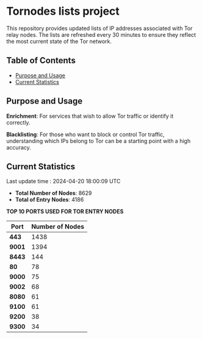 # Tornodes lists project

This repository provides updated lists of IP addresses associated with Tor relay nodes. The lists are refreshed every 30 minutes to ensure they reflect the most current state of the Tor network.

## Table of Contents

- [Purpose and Usage](#purpose-and-usage)
- [Current Statistics](#current-statistics)


## Purpose and Usage

**Enrichment**: For services that wish to allow Tor traffic or identify it correctly.

**Blacklisting**: For those who want to block or control Tor traffic, understanding which IPs belong to Tor can be a starting point with a high accuracy.

## Current Statistics

Last update time : 2024-04-20 18:00:09 UTC

- **Total Number of Nodes**: 8629
- **Total of Entry Nodes**: 4186

**TOP 10 PORTS USED FOR TOR ENTRY NODES**

| **Port** | **Number of Nodes** |
|------|-----------------|
| **443**   | 1438  |
| **9001**   | 1394  |
| **8443**   | 144  |
| **80**   | 78  |
| **9000**   | 75  |
| **9002**   | 68  |
| **8080**   | 61  |
| **9100**   | 61  |
| **9200**   | 38  |
| **9300**   | 34  |

